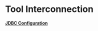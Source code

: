 # Tool Interconnection<a name="EN-US_TOPIC_0000001149427913"></a>

**[JDBC Configuration](jdbc-configuration.md)**
